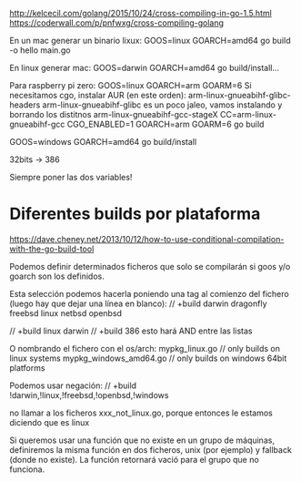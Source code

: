 http://kelcecil.com/golang/2015/10/24/cross-compiling-in-go-1.5.html
https://coderwall.com/p/pnfwxg/cross-compiling-golang

En un mac generar un binario lixux:
GOOS=linux GOARCH=amd64 go build -o hello main.go

En linux generar mac:
GOOS=darwin GOARCH=amd64 go build/install...

Para raspberry pi zero:
GOOS=linux GOARCH=arm GOARM=6
Si necesitamos cgo, instalar AUR (en este orden):
arm-linux-gnueabihf-glibc-headers
arm-linux-gnueabihf-glibc
  es un poco jaleo, vamos instalando y borrando los distitnos arm-linux-gnueabihf-gcc-stageX
CC=arm-linux-gnueabihf-gcc CGO_ENABLED=1 GOARCH=arm GOARM=6 go build


GOOS=windows GOARCH=amd64 go build/install

32bits -> 386

Siempre poner las dos variables!


# Diferentes builds por plataforma
https://dave.cheney.net/2013/10/12/how-to-use-conditional-compilation-with-the-go-build-tool

Podemos definir determinados ficheros que solo se compilarán si goos y/o goarch son los definidos.

Esta selección podemos hacerla poniendo una tag al comienzo del fichero (luego hay que dejar una línea en blanco):
// +build darwin dragonfly freebsd linux netbsd openbsd

// +build linux darwin
// +build 386
esto hará AND entre las listas

O nombrando el fichero con el os/arch:
mypkg_linux.go         // only builds on linux systems
mypkg_windows_amd64.go // only builds on windows 64bit platforms

Podemos usar negación:
// +build !darwin,!linux,!freebsd,!openbsd,!windows

no llamar a los ficheros xxx_not_linux.go, porque entonces le estamos diciendo que es linux


Si queremos usar una función que no existe en un grupo de máquinas, definiremos la misma función en dos ficheros, unix (por ejemplo) y fallback (donde no existe).
La función retornará vació para el grupo que no funciona.
